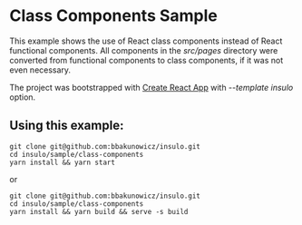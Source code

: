# Class Components Sample

This example shows the use of React class components instead of React functional components. All components in the *src/pages* directory were converted from functional components to class components, if it was not even necessary.

The project was bootstrapped with [Create React App](https://github.com/facebook/create-react-app) with *--template insulo* option. 

## Using this example:
```
git clone git@github.com:bbakunowicz/insulo.git
cd insulo/sample/class-components
yarn install && yarn start
```
or
```
git clone git@github.com:bbakunowicz/insulo.git
cd insulo/sample/class-components
yarn install && yarn build && serve -s build
```

